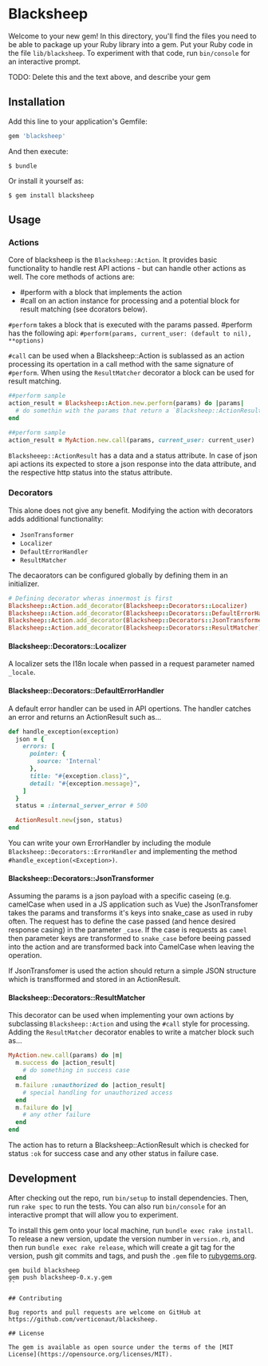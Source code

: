 # Blacksheep

Welcome to your new gem! In this directory, you'll find the files you need to be able to package up your Ruby library into a gem. Put your Ruby code in the file `lib/blacksheep`. To experiment with that code, run `bin/console` for an interactive prompt.

TODO: Delete this and the text above, and describe your gem

## Installation

Add this line to your application's Gemfile:

```ruby
gem 'blacksheep'
```

And then execute:

    $ bundle

Or install it yourself as:

    $ gem install blacksheep

## Usage

### Actions

Core of blacksheep is the `Blacksheep::Action`. It provides basic functionality to handle rest API actions - but can handle other actions as well. The core methods of actions are:

  * #perform with a block that implements the action
  * #call on an action instance for processing and a potential block for result matching (see dcorators below).

`#perform` takes a block that is executed with the params passed. #perform has the following api:
  `#perform(params, current_user: (default to nil), **options)`

`#call` can be used when a Blacksheep::Action is sublassed as an action processing its opertation in a call method with the same signature of `#perform`. When using the `ResultMatcher` decorator a block can be used for result matching.


```ruby
##perform sample
action_result = Blacksheep::Action.new.perform(params) do |params|
  # do somethin with the params that return a `Blacksheep::ActionResult`
end

##perform sample
action_result = MyAction.new.call(params, current_user: current_user)
```

`Blacksheeep::ActionResult` has a data and a status attribute. In case of json api actions its expected to store a json response into the data attribute, and the respective http status into the status attribute.


### Decorators

This alone does not give any benefit. Modifying the action with decorators adds additional functionality:

  * `JsonTransformer`
  * `Localizer`
  * `DefaultErrorHandler`
  * `ResultMatcher`

The decaorators can be configured globally by defining them in an initializer.

```ruby
# Defining decorator wheras innermost is first
Blacksheep::Action.add_decorator(Blacksheep::Decorators::Localizer)
Blacksheep::Action.add_decorator(Blacksheep::Decorators::DefaultErrorHandler)
Blacksheep::Action.add_decorator(Blacksheep::Decorators::JsonTransformer)
Blacksheep::Action.add_decorator(Blacksheep::Decorators::ResultMatcher)
```

#### Blacksheep::Decorators::Localizer

A localizer sets the I18n locale when passed in a request parameter named `_locale`.


#### Blacksheep::Decorators::DefaultErrorHandler

A default error handler can be used in API opertions. The handler catches an error and returns an ActionResult such as…

```ruby
def handle_exception(exception)
  json = {
    errors: [
      pointer: {
        source: 'Internal'
      },
      title: "#{exception.class}",
      detail: "#{exception.message}",
    ]
  }
  status = :internal_server_error # 500

  ActionResult.new(json, status)
end
```

You can write your own ErrorHandler by including the module `Blacksheep::Decorators::ErrorHandler` and implementing the method `#handle_exception(<Exception>)`.


#### Blacksheep::Decorators::JsonTransformer

Assuming the params is a json payload with a specific caseing (e.g. camelCase when used in a JS application such as Vue) the JsonTransfomer takes the params and transforms it's keys into snake_case as used in ruby often.
The request has to define the case passed (and hence desired response casing) in the parameter `_case`. If the case is requests as `camel` then parameter keys are transformed to `snake_case` before beeing passed into the action and are transformed back into CamelCase when leaving the operation.

If JsonTransfomer is used the action should return a simple JSON structure which is transfformed and stored in an ActionResult.


#### Blacksheep::Decorators::ResultMatcher

This decorator can be used when implementing your own actions by subclassing `Blacksheep::Action` and using the  `#call` style for processing. Adding the `ResultMatcher` decorator enables to write a matcher block such as…

```ruby
MyAction.new.call(params) do |m|
  m.success do |action_result|
    # do something in success case
  end
  m.failure :unauthorized do |action_result|
    # special handling for unauthorized access
  end
  m.failure do |v|
    # any other failure
  end
end
```

The action has to return a Blacksheep::ActionResult which is checked for status `:ok` for success case and any other status in failure case.


## Development

After checking out the repo, run `bin/setup` to install dependencies. Then, run `rake spec` to run the tests. You can also run `bin/console` for an interactive prompt that will allow you to experiment.

To install this gem onto your local machine, run `bundle exec rake install`. To release a new version, update the version number in `version.rb`, and then run `bundle exec rake release`, which will create a git tag for the version, push git commits and tags, and push the `.gem` file to [rubygems.org](https://rubygems.org).

```
gem build blacksheep
gem push blacksheep-0.x.y.gem
``

## Contributing

Bug reports and pull requests are welcome on GitHub at https://github.com/verticonaut/blacksheep.

## License

The gem is available as open source under the terms of the [MIT License](https://opensource.org/licenses/MIT).
